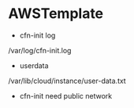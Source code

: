 # AWSTemplate

- cfn-init log

/var/log/cfn-init.log

- userdata

/var/lib/cloud/instance/user-data.txt

- cfn-init need public network
